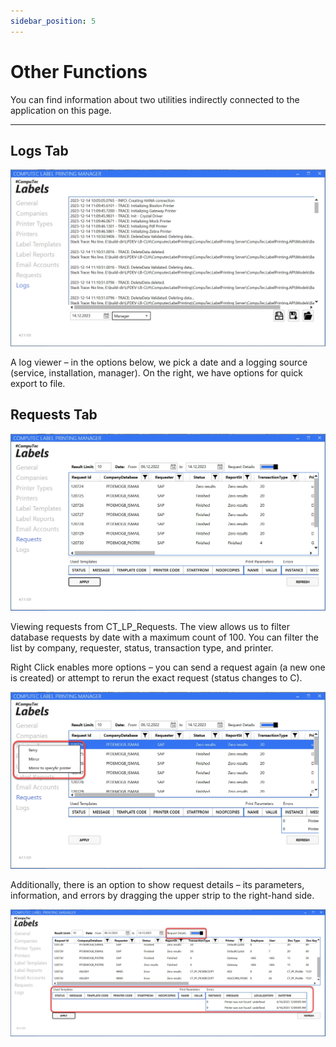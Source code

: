 ```yaml
---
sidebar_position: 5
---
```


# Other Functions

You can find information about two utilities indirectly connected to the application on this page.

---

## Logs Tab

![Log](./media/other-functions/ct-labels-logs.webp)

A log viewer – in the options below, we pick a date and a logging source (service, installation, manager). On the right, we have options for quick export to file.

## Requests Tab

![Requests](./media/other-functions/ct-labels-requests.webp)

Viewing requests from CT_LP_Requests. The view allows us to filter database requests by date with a maximum count of 100. You can filter the list by company, requester, status, transaction type, and printer.

Right Click enables more options – you can send a request again (a new one is created) or attempt to rerun the exact request (status changes to C).

![Retry](./media/other-functions/ct-labels-retry.webp)

Additionally, there is an option to show request details – its parameters, information, and errors by dragging the upper strip to the right-hand side.

![Request Details](./media/other-functions/ct-labels-request-details.webp)

